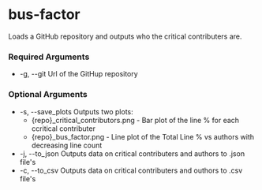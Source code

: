 # bus-factor
Loads a GitHub repository and outputs who the critical contributers are.

### Required Arguments
* -g, --git Url of the GitHup repository

### Optional Arguments
* -s, --save_plots Outputs two plots:
  * {repo}_critical_contributors.png - Bar plot of the line % for each ccritical contributer
  * {repo}_bus_factor.png - Line plot of the Total Line % vs authors with decreasing line count
* -j, --to_json Outputs data on critical contributers and authors to .json file's
* -c, --to_csv Outputs data on critical contributers and outhors to .csv file's

